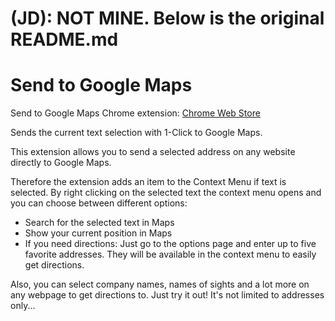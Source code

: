 # (JD): NOT MINE. Below is the original README.md

# Send to Google Maps

Send to Google Maps Chrome extension: [Chrome Web Store](https://chrome.google.com/webstore/detail/send-to-google-maps/bhggankplfegmjjngfmhfajedmiikolo)

Sends the current text selection with 1-Click to Google Maps.

This extension allows you to send a selected address on any website directly to Google Maps.

Therefore the extension adds an item to the Context Menu if text is selected. By right clicking on the selected text the context menu opens and you can choose between different options:

- Search for the selected text in Maps
- Show your current position in Maps
- If you need directions:
  Just go to the options page and enter up to five favorite addresses. They will be available in the context menu to easily get directions.

Also, you can select company names, names of sights and a lot more on any webpage to get directions to. Just try it out! It's not limited to addresses only...
